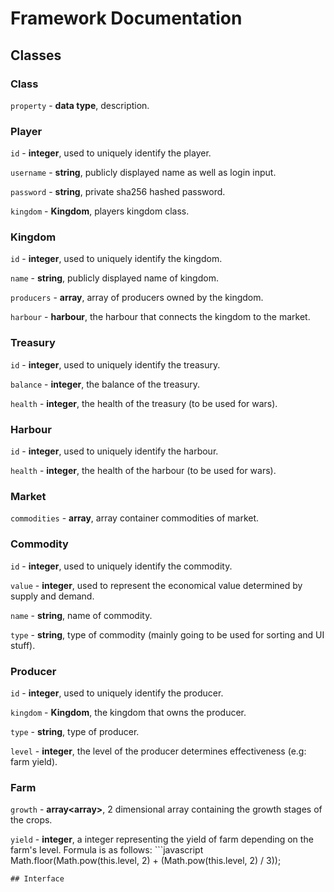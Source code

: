 # Framework Documentation
## Classes
### Class
`property` - **data type**, description.
### Player
`id` - **integer**, used to uniquely identify the player.

`username` - **string**, publicly displayed name as well as login input.

`password` - **string**, private sha256 hashed password.

`kingdom` - **Kingdom**, players kingdom class.
### Kingdom
`id` - **integer**, used to uniquely identify the kingdom.

`name` - **string**, publicly displayed name of kingdom.

`producers` - **array<Producer>**, array of producers owned by the kingdom.

`harbour` - **harbour**, the harbour that connects the kingdom to the market.
### Treasury
`id` - **integer**, used to uniquely identify the treasury.

`balance` - **integer**, the balance of the treasury.

`health` - **integer**, the health of the treasury (to be used for wars).
### Harbour
`id` - **integer**, used to uniquely identify the harbour.

`health` - **integer**, the health of the harbour (to be used for wars).
### Market
`commodities` - **array<Commodity>**, array container commodities of market.
### Commodity
`id` - **integer**, used to uniquely identify the commodity.

`value` - **integer**, used to represent the economical value determined by supply and demand.

`name` - **string**, name of commodity.

`type` - **string**, type of commodity (mainly going to be used for sorting and UI stuff).
### Producer
`id` - **integer**, used to uniquely identify the producer.

`kingdom` - **Kingdom**, the kingdom that owns the producer.

`type` - **string**, type of producer.

`level` - **integer**, the level of the producer determines effectiveness (e.g: farm yield).
### Farm
`growth` - **array<array<Integer>>**, 2 dimensional array containing the growth stages of the crops.

`yield` - **integer**, a integer representing the yield of farm depending on the farm's level. Formula is as follows: ```javascript
Math.floor(Math.pow(this.level, 2) + (Math.pow(this.level, 2) / 3));
```
## Interface
